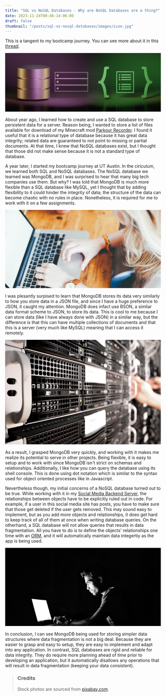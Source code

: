 ```yaml
---
title: "SQL vs NoSQL Databases - Why are NoSQL Databases are a thing?"
date: 2023-11-24T00:46:14-06:00
draft: false
thumbnail: "/posts/sql-vs-nosql-databases/images/icon.jpg"
---
```


This is a tangent to my bootcamp journey. You can see more about it in this [thread](/threads/uta-bootcamp).

![Banner](./images/banner.jpg)

About year ago, I learned how to create and use a SQL database to store persistent data for a server. Reason being, I wanted to store a list of files available for download of my Minecraft mod [Parkour Recorder](https://prmod.elmfer.com). I found it useful that it is a relational type of database because it has great data integrity; related data are guaranteed to not point to missing or partial documents. At that time, I knew that NoSQL databases exist, but I thought that those did not make sense because it is not a standard type of database.

A year later, I started my bootcamp journey at UT Austin. In the ciriculum, we learned both SQL and NoSQL databases. The NoSQL database we learned was MongoDB, and I was surprised to hear that many big tech companies use them. But why? I was told that MongoDB is much more flexible than a SQL database like MySQL, yet I thought that by adding flexibility to it could hinder the integrity of data; the structure of the data can become chaotic with no rules in place. Nonetheless, it is required for me to work with it on a few assignments.

![Cdoing](./images/coding2.jpg)

I was plesantly surpised to learn that MongoDB stores its data very similarly to how you store data in a JSON file, and since I have a huge preference to JSON, it caught my attention. MongoDB does infact use BSON, a simliar data format scheme to JSON, to store its data. This is cool to me because I can store data (like I have always done with JSON) in a similar way, but the difference is that this can have multiple collections of documents and that this is a server (very much like MySQL) meaning that I can access it remotely.

![Server Room](./images/servers.jpg)

As a result, I grasped MongoDB very quickly, and working with it makes me realize its potential to serve in other projects. Being flexible, it is easy to setup and to work with since MongoDB isn't strict on schemas and relationships. Additionally, I like how you can query the database using its shell console. This is done using dot notation which is similar to the syntax used for object oriented processes like in Javascript.

Nevertheless though, my initial concerns of a NoSQL database turned out to be true. While working with it in my [Social Media Backend Server](https://github.com/elmfer/social-network-backend), the relationships between objects have to be explicitly ruled out in code. For example, if a user in this social media site has posts, you have to make sure that those get deleted if the user gets removed. This may sound easy to implement, but as you add more objects and relationships, it does get hard to keep track of all of them at once when writing database queries. On the otherhand, a SQL database will not allow queries that results in data fragmentation. All you have to do is to define the objects' relationships one time with an [ORM](https://en.wikipedia.org/wiki/Object%E2%80%93relational_mapping), and it will automatically maintain data integertiy as the app is being used.

![Coding](./images/coding.jpg)

In conclusion, I can see MongoDB being used for storing simpler data structures where data fragmentation is not a big deal. Because they are easier to grasp and easy to setup, they are easy to implement and adapt into any application. In contrast, SQL databases are rigid and reliable for data integrity. They do require more planning ahead of time prior to developing an application, but it automatically disallows any operations that will result in data fragmentation (keeping your data consistent).

> ### Credits
> 
> Stock photos are sourced from [pixabay.com](https://pixabay.com).